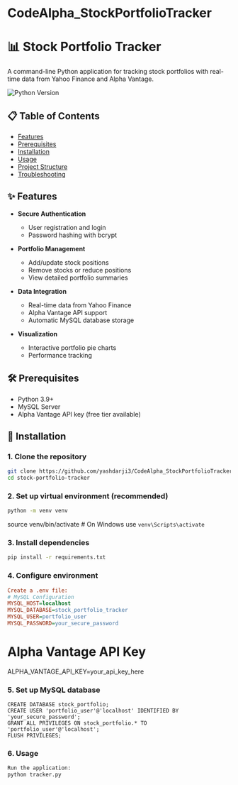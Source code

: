 # CodeAlpha_StockPortfolioTracker
# 📊 Stock Portfolio Tracker

A command-line Python application for tracking stock portfolios with real-time data from Yahoo Finance and Alpha Vantage.

![Python Version](https://img.shields.io/badge/python-3.9%2B-blue)

## 📋 Table of Contents
- [Features](#-features)
- [Prerequisites](#-prerequisites)
- [Installation](#-installation)
- [Usage](#-usage)
- [Project Structure](#-project-structure)
- [Troubleshooting](#-troubleshooting)

## ✨ Features

- **Secure Authentication**
  - User registration and login
  - Password hashing with bcrypt

- **Portfolio Management**
  - Add/update stock positions
  - Remove stocks or reduce positions
  - View detailed portfolio summaries

- **Data Integration**
  - Real-time data from Yahoo Finance
  - Alpha Vantage API support
  - Automatic MySQL database storage

- **Visualization**
  - Interactive portfolio pie charts
  - Performance tracking

## 🛠 Prerequisites

- Python 3.9+
- MySQL Server
- Alpha Vantage API key (free tier available)

## 🚀 Installation

### 1. Clone the repository
```bash
git clone https://github.com/yashdarji3/CodeAlpha_StockPortfolioTracker/tree/cd364f376b094e7fdaa7fc8dd88fd872ec196162/Simple%20Stock%20Porfolio%20Tracker
cd stock-portfolio-tracker
```
### 2. Set up virtual environment (recommended)
```bash
python -m venv venv
```
source venv/bin/activate  # On Windows use `venv\Scripts\activate`
### 3. Install dependencies
```bash
pip install -r requirements.txt
```
### 4. Configure environment
```ini
Create a .env file:
# MySQL Configuration
MYSQL_HOST=localhost
MYSQL_DATABASE=stock_portfolio_tracker
MYSQL_USER=portfolio_user
MYSQL_PASSWORD=your_secure_password
```
# Alpha Vantage API Key
ALPHA_VANTAGE_API_KEY=your_api_key_here
### 5. Set up MySQL database
```mysql
CREATE DATABASE stock_portfolio;
CREATE USER 'portfolio_user'@'localhost' IDENTIFIED BY 'your_secure_password';
GRANT ALL PRIVILEGES ON stock_portfolio.* TO 'portfolio_user'@'localhost';
FLUSH PRIVILEGES;
```
### 6. Usage
```python
Run the application:
python tracker.py
```
